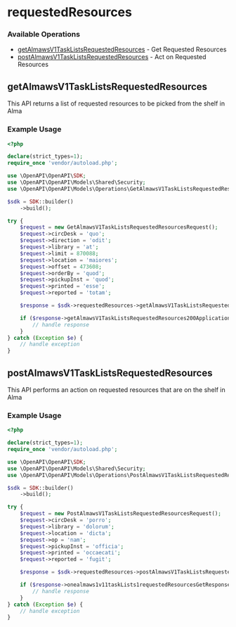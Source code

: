 # requestedResources

### Available Operations

* [getAlmawsV1TaskListsRequestedResources](#getalmawsv1tasklistsrequestedresources) - Get Requested Resources
* [postAlmawsV1TaskListsRequestedResources](#postalmawsv1tasklistsrequestedresources) - Act on Requested Resources

## getAlmawsV1TaskListsRequestedResources

This API returns a list of requested resources to be picked from the shelf in Alma

### Example Usage

```php
<?php

declare(strict_types=1);
require_once 'vendor/autoload.php';

use \OpenAPI\OpenAPI\SDK;
use \OpenAPI\OpenAPI\Models\Shared\Security;
use \OpenAPI\OpenAPI\Models\Operations\GetAlmawsV1TaskListsRequestedResourcesRequest;

$sdk = SDK::builder()
    ->build();

try {
    $request = new GetAlmawsV1TaskListsRequestedResourcesRequest();
    $request->circDesk = 'quo';
    $request->direction = 'odit';
    $request->library = 'at';
    $request->limit = 870088;
    $request->location = 'maiores';
    $request->offset = 473608;
    $request->orderBy = 'quod';
    $request->pickupInst = 'quod';
    $request->printed = 'esse';
    $request->reported = 'totam';

    $response = $sdk->requestedResources->getAlmawsV1TaskListsRequestedResources($request);

    if ($response->getAlmawsV1TaskListsRequestedResources200ApplicationJSONObject !== null) {
        // handle response
    }
} catch (Exception $e) {
    // handle exception
}
```

## postAlmawsV1TaskListsRequestedResources

This API performs an action on requested resources that are on the shelf in Alma

### Example Usage

```php
<?php

declare(strict_types=1);
require_once 'vendor/autoload.php';

use \OpenAPI\OpenAPI\SDK;
use \OpenAPI\OpenAPI\Models\Shared\Security;
use \OpenAPI\OpenAPI\Models\Operations\PostAlmawsV1TaskListsRequestedResourcesRequest;

$sdk = SDK::builder()
    ->build();

try {
    $request = new PostAlmawsV1TaskListsRequestedResourcesRequest();
    $request->circDesk = 'porro';
    $request->library = 'dolorum';
    $request->location = 'dicta';
    $request->op = 'nam';
    $request->pickupInst = 'officia';
    $request->printed = 'occaecati';
    $request->reported = 'fugit';

    $response = $sdk->requestedResources->postAlmawsV1TaskListsRequestedResources($request);

    if ($response->onealmaws1v11taskLists1requestedResourcesGetResponses200ContentApplication1jsonSchema !== null) {
        // handle response
    }
} catch (Exception $e) {
    // handle exception
}
```
